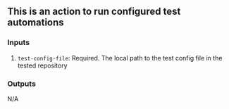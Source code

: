 ## This is an action to run configured test automations

### Inputs
1. `test-config-file`: Required. The local path to the test config file in the tested repository 


### Outputs
N/A
